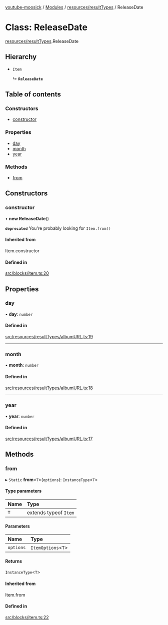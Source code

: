 [youtube-moosick](../README.md) / [Modules](../modules.md) / [resources/resultTypes](../modules/resources_resultTypes.md) / ReleaseDate

# Class: ReleaseDate

[resources/resultTypes](../modules/resources_resultTypes.md).ReleaseDate

## Hierarchy

- `Item`

  ↳ **`ReleaseDate`**

## Table of contents

### Constructors

- [constructor](resources_resultTypes.ReleaseDate.md#constructor)

### Properties

- [day](resources_resultTypes.ReleaseDate.md#day)
- [month](resources_resultTypes.ReleaseDate.md#month)
- [year](resources_resultTypes.ReleaseDate.md#year)

### Methods

- [from](resources_resultTypes.ReleaseDate.md#from)

## Constructors

### constructor

• **new ReleaseDate**()

**`deprecated`** You're probably looking for `Item.from()`

#### Inherited from

Item.constructor

#### Defined in

[src/blocks/item.ts:20](https://github.com/EvasiveXkiller/youtube-moosick/blob/e3517b6/src/blocks/item.ts#L20)

## Properties

### day

• **day**: `number`

#### Defined in

[src/resources/resultTypes/albumURL.ts:19](https://github.com/EvasiveXkiller/youtube-moosick/blob/e3517b6/src/resources/resultTypes/albumURL.ts#L19)

___

### month

• **month**: `number`

#### Defined in

[src/resources/resultTypes/albumURL.ts:18](https://github.com/EvasiveXkiller/youtube-moosick/blob/e3517b6/src/resources/resultTypes/albumURL.ts#L18)

___

### year

• **year**: `number`

#### Defined in

[src/resources/resultTypes/albumURL.ts:17](https://github.com/EvasiveXkiller/youtube-moosick/blob/e3517b6/src/resources/resultTypes/albumURL.ts#L17)

## Methods

### from

▸ `Static` **from**<`T`\>(`options`): `InstanceType`<`T`\>

#### Type parameters

| Name | Type |
| :------ | :------ |
| `T` | extends typeof `Item` |

#### Parameters

| Name | Type |
| :------ | :------ |
| `options` | `ItemOptions`<`T`\> |

#### Returns

`InstanceType`<`T`\>

#### Inherited from

Item.from

#### Defined in

[src/blocks/item.ts:22](https://github.com/EvasiveXkiller/youtube-moosick/blob/e3517b6/src/blocks/item.ts#L22)

